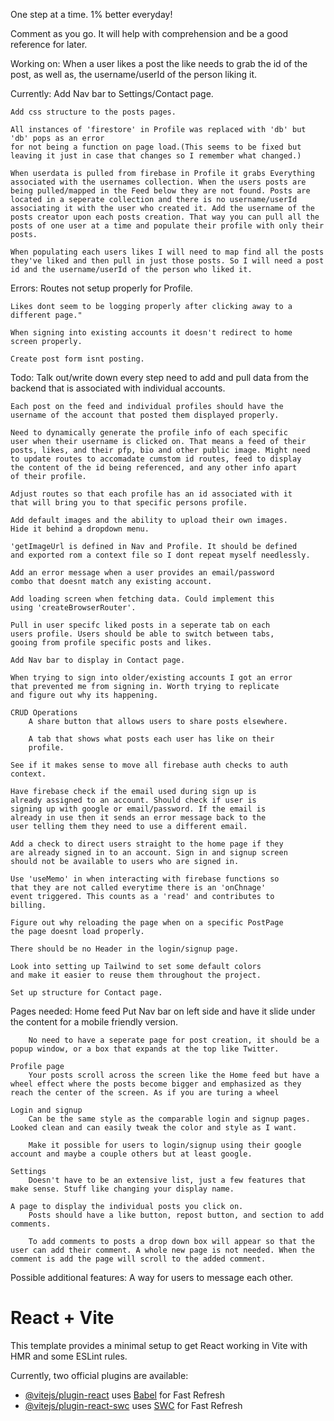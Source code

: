 One step at a time. 1% better everyday!

Comment as you go. It will help with comprehension and be a good
reference for later.

Working on:
    When a user likes a post the like needs to grab the id of the post, as well as, the username/userId of the person liking it.

Currently:
    Add Nav bar to Settings/Contact page. 

    Add css structure to the posts pages.

    All instances of 'firestore' in Profile was replaced with 'db' but 'db' pops as an error 
    for not being a function on page load.(This seems to be fixed but leaving it just in case that changes so I remember what changed.)

    When userdata is pulled from firebase in Profile it grabs Everything associated with the usernames collection. When the users posts are being pulled/mapped in the Feed below they are not found. Posts are located in a seperate collection and there is no username/userId associating it with the user who created it. Add the username of the posts creator upon each posts creation. That way you can pull all the posts of one user at a time and populate their profile with only their posts.
    
    When populating each users likes I will need to map find all the posts they've liked and then pull in just those posts. So I will need a post id and the username/userId of the person who liked it. 

Errors:
    Routes not setup properly for Profile. 

    Likes dont seem to be logging properly after clicking away to a
    different page." 

    When signing into existing accounts it doesn't redirect to home
    screen properly. 

    Create post form isnt posting.

Todo:
    Talk out/write down every step need to add and pull data from the 
    backend that is associated with individual accounts.

    Each post on the feed and individual profiles should have the
    username of the account that posted them displayed properly.

    Need to dynamically generate the profile info of each specific 
    user when their username is clicked on. That means a feed of their 
    posts, likes, and their pfp, bio and other public image. Might need 
    to update routes to accomadate cumstom id routes, feed to display 
    the content of the id being referenced, and any other info apart 
    of their profile.

    Adjust routes so that each profile has an id associated with it 
    that will bring you to that specific persons profile. 

    Add default images and the ability to upload their own images. 
    Hide it behind a dropdown menu.

    'getImageUrl is defined in Nav and Profile. It should be defined
    and exported rom a context file so I dont repeat myself needlessly.

    Add an error message when a user provides an email/password 
    combo that doesnt match any existing account.

    Add loading screen when fetching data. Could implement this 
    using 'createBrowserRouter'.

    Pull in user specifc liked posts in a seperate tab on each 
    users profile. Users should be able to switch between tabs, 
    gooing from profile specific posts and likes.

    Add Nav bar to display in Contact page.

    When trying to sign into older/existing accounts I got an error
    that prevented me from signing in. Worth trying to replicate 
    and figure out why its happening.

    CRUD Operations
        A share button that allows users to share posts elsewhere. 

        A tab that shows what posts each user has like on their 
        profile.

    See if it makes sense to move all firebase auth checks to auth context. 

    Have firebase check if the email used during sign up is
    already assigned to an account. Should check if user is 
    signing up with google or email/password. If the email is 
    already in use then it sends an error message back to the 
    user telling them they need to use a different email.

    Add a check to direct users straight to the home page if they 
    are already signed in to an account. Sign in and signup screen
    should not be available to users who are signed in.

    Use 'useMemo' in when interacting with firebase functions so 
    that they are not called everytime there is an 'onChnage' 
    event triggered. This counts as a 'read' and contributes to 
    billing.

    Figure out why reloading the page when on a specific PostPage 
    the page doesnt load properly.
    
    There should be no Header in the login/signup page.

    Look into setting up Tailwind to set some default colors
    and make it easier to reuse them throughout the project.

    Set up structure for Contact page.

Pages needed:
    Home feed
        Put Nav bar on left side and have it slide under the content for a mobile friendly version.

        No need to have a seperate page for post creation, it should be a popup window, or a box that expands at the top like Twitter.

    Profile page
        Your posts scroll across the screen like the Home feed but have a wheel effect where the posts become bigger and emphasized as they reach the center of the screen. As if you are turing a wheel

    Login and signup
        Can be the same style as the comparable login and signup pages. Looked clean and can easily tweak the color and style as I want.

        Make it possible for users to login/signup using their google account and maybe a couple others but at least google.

    Settings
        Doesn't have to be an extensive list, just a few features that make sense. Stuff like changing your display name.

    A page to display the individual posts you click on.
        Posts should have a like button, repost button, and section to add comments.

        To add comments to posts a drop down box will appear so that the user can add their comment. A whole new page is not needed. When the comment is add the page will scroll to the added comment.

Possible additional features:
    A way for users to message each other.

# React + Vite

This template provides a minimal setup to get React working in Vite with HMR and some ESLint rules.

Currently, two official plugins are available:

- [@vitejs/plugin-react](https://github.com/vitejs/vite-plugin-react/blob/main/packages/plugin-react/README.md) uses [Babel](https://babeljs.io/) for Fast Refresh
- [@vitejs/plugin-react-swc](https://github.com/vitejs/vite-plugin-react-swc) uses [SWC](https://swc.rs/) for Fast Refresh